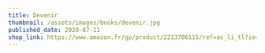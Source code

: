 ```yaml
---
title: Devenir
thumbnail: /assets/images/books/devenir.jpg
published_date: 2020-07-11
shop_link: https://www.amazon.fr/gp/product/2213706115/ref=as_li_tl?ie=UTF8&camp=1642&creative=6746&creativeASIN=2213706115&linkCode=as2&tag=aliapourvous-21&linkId=225a280720e675571a87e3276a784efb
---
```

